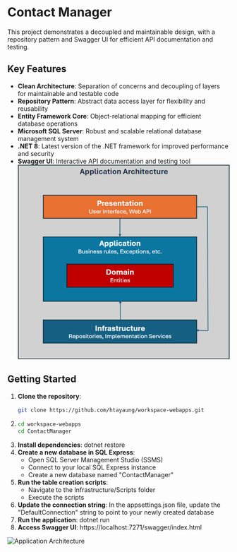 # Contact Manager
This project demonstrates a decoupled and maintainable design, with a repository pattern and Swagger UI for efficient API documentation and testing.

## Key Features
* **Clean Architecture**: Separation of concerns and decoupling of layers for maintainable and testable code
* **Repository Pattern**: Abstract data access layer for flexibility and reusability
* **Entity Framework Core**: Object-relational mapping for efficient database operations
* **Microsoft SQL Server**: Robust and scalable relational database management system
* **.NET 8**: Latest version of the .NET framework for improved performance and security
* **Swagger UI**: Interactive API documentation and testing tool
![Application Architecture](assets/ApplicationArchitecture.png)

## Getting Started
1. **Clone the repository**: 
   ```bash
   git clone https://github.com/htayaung/workspace-webapps.git
2. ```bash
   cd workspace-webapps
   cd ContactManager
4. **Install dependencies**: dotnet restore
5. **Create a new database in SQL Express**:
    * Open SQL Server Management Studio (SSMS)
    * Connect to your local SQL Express instance
    * Create a new database named "ContactManager"
6. **Run the table creation scripts**:
    * Navigate to the Infrastructure/Scripts folder
    * Execute the scripts
7. **Update the connection string**: In the appsettings.json file, update the "DefaultConnection" string to point to your newly created database
8. **Run the application**: dotnet run
9. **Access Swagger UI**: https://localhost:7271/swagger/index.html

![Application Architecture](assets/SwaggerUI.png)
